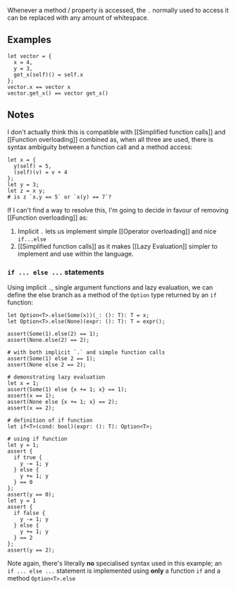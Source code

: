 Whenever a method / property is accessed, the `.` normally used to access it can be replaced with any amount of whitespace.
## Examples
```
let vector = {
  x = 4,
  y = 3,
  get_x(self)() = self.x
};
vector.x == vector x
vector.get_x() == vector get_x()
```
## Notes
I don't actually think this is compatible with [[Simplified function calls]] and [[Function overloading]] combined as, when all three are used, there is syntax ambiguity between a function call and a method access:
```
let x = {
  y(self) = 5,
  (self)(v) = v + 4
};
let y = 3;
let z = x y;
# is z `x.y == 5` or `x(y) == 7`?
```
If I can't find a way to resolve this, I'm going to decide in favour of removing [[Function overloading]] as:
1. Implicit `.` lets us implement simple [[Operator overloading]] and nice `if...else`
2. [[Simplified function calls]] as it makes [[Lazy Evaluation]] simpler to implement and use within the language.

### `if ... else ...`  statements
Using implicit `.`, single argument functions and lazy evaluation, we can define the else branch as a method of the `Option` type returned by an `if` function:
```
let Option<T>.else(Some(x))(_: (): T): T = x;
let Option<T>.else(None)(expr: (): T): T = expr();

assert(Some(1).else(2) == 1);
assert(None.else(2) == 2);

# with both implicit `.` and simple function calls
assert(Some(1) else 2 == 1);
assert(None else 2 == 2);

# demonstrating lazy evaluation
let x = 1;
assert(Some(1) else {x += 1; x} == 1);
assert(x == 1);
assert(None else {x += 1; x} == 2);
assert(x == 2);

# definition of if function
let if<T>(cond: bool)(expr: (): T): Option<T>;

# using if function
let y = 1;
assert {
  if true {
    y -= 1; y
  } else {
    y += 1; y
  } == 0
};
assert(y == 0);
let y = 1
assert {
  if false {
    y -= 1; y
  } else {
    y += 1; y
  } == 2
};
assert(y == 2);
```
Note again, there's literally **no** specialised syntax used in this example; an `if ... else ...` statement is implemented using **only** a function `if` and a method `Option<T>.else`
